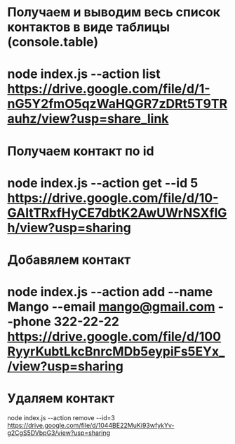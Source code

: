 # Получаем и выводим весь список контактов в виде таблицы (console.table)

node index.js --action list
https://drive.google.com/file/d/1-nG5Y2fmO5qzWaHQGR7zDRt5T9TRauhz/view?usp=share_link
=====================================================================================

# Получаем контакт по id

node index.js --action get --id 5
https://drive.google.com/file/d/10-GAItTRxfHyCE7dbtK2AwUWrNSXflGh/view?usp=sharing
=====================================================================================

# Добавялем контакт

node index.js --action add --name Mango --email mango@gmail.com --phone 322-22-22
https://drive.google.com/file/d/100RyyrKubtLkcBnrcMDb5eypiFs5EYx_/view?usp=sharing
=====================================================================================

# Удаляем контакт

node index.js --action remove --id=3
https://drive.google.com/file/d/1044BE22MuKi93wfykYv-g2CgS5DVbpG3/view?usp=sharing
